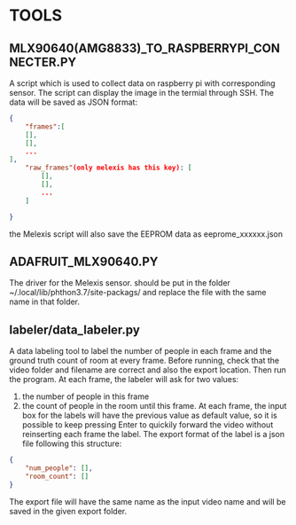 # TOOLS
## MLX90640(AMG8833)_TO_RASPBERRYPI_CONNECTER.PY

A script which is used to collect data on raspberry pi with corresponding sensor. The script can display the image in the termial through SSH. The data will be saved as JSON format:

```json
{
 	"frames":[
    [],
    [],
	...
],
	"raw_frames"(only melexis has this key): [
        [],
        [],
        ...
    ]

}
```

the Melexis script will also save the EEPROM data as eeprome_xxxxxx.json



## ADAFRUIT_MLX90640.PY

The driver for the Melexis sensor. should be put in the folder  ~/.local/lib/phthon3.7/site-packags/ and replace the file with the same name in that folder. 

## labeler/data_labeler.py

A data labeling tool to label the number of people in each frame and the ground truth count of room at every frame. Before running, check that the video folder and filename are correct and also the export location. Then run the program. At each frame, the labeler will ask for two values:
1. the number of people in this frame
2. the count of people in the room until this frame.
At each frame, the input box for the labels will have the previous value as default value, so it is possible to keep pressing Enter to quickily forward the video without reinserting each frame the label. The export format of the label is a json file following this structure:
```json
{
    "num_people": [],
    "room_count": []
}
```
The export file will have the same name as the input video name and will be saved in the given export folder.
